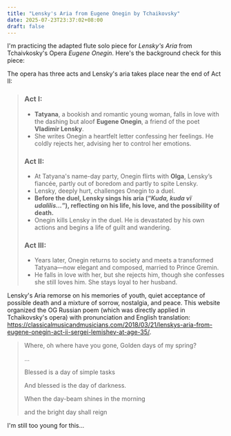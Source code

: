 ```yaml
---
title: "Lensky's Aria from Eugene Onegin by Tchaikovsky"
date: 2025-07-23T23:37:02+08:00
draft: false
---
```


I'm practicing the adapted flute solo piece for *Lensky's Aria* from Tchaivkosky's Opera *Eugene Onegin*. Here's the background check for this piece:

The opera has three acts and Lensky's aria takes place near the end of Act II:

> ### Act I:
>
> - **Tatyana**, a bookish and romantic young woman, falls in love with the dashing but aloof **Eugene Onegin**, a friend of the poet **Vladimir Lensky**.
> - She writes Onegin a heartfelt letter confessing her feelings. He coldly rejects her, advising her to control her emotions.
>
> ### Act II:
>
> - At Tatyana's name-day party, Onegin flirts with **Olga**, Lensky’s fiancée, partly out of boredom and partly to spite Lensky.
> - Lensky, deeply hurt, challenges Onegin to a duel.
> - **Before the duel, Lensky sings his aria (“*Kuda, kuda vï udalilis...*”), reflecting on his life, his love, and the possibility of death.**
> - Onegin kills Lensky in the duel. He is devastated by his own actions and begins a life of guilt and wandering.
>
> ### Act III:
>
> - Years later, Onegin returns to society and meets a transformed Tatyana—now elegant and composed, married to Prince Gremin.
> - He falls in love with her, but she rejects him, though she confesses she still loves him. She stays loyal to her husband.

Lensky's Aria remorse on his memories of youth, quiet acceptance of possible death and a mixture of sorrow, nostalgia, and peace. This website organized the OG Russian poem (which was directly applied in Tchaikovsky's opera) with pronunciation and English translation: https://classicalmusicandmusicians.com/2018/03/21/lenskys-aria-from-eugene-onegin-act-ii-sergei-lemishev-at-age-35/.

> Where, oh where have you gone, Golden days of my spring?
>
> ...
>
> Blessed is a day of simple tasks
>
> And blessed is the day of darkness.
>
> When the day-beam shines in the morning
>
> and the bright day shall reign

I'm still too young for this...
